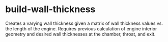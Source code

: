 # build-wall-thickness
Creates a varying wall thickness given a matrix of wall thickness values vs. the length of the engine. Requires previous calculation of engine interior geometry and desired wall thicknesses at the chamber, throat, and exit.
